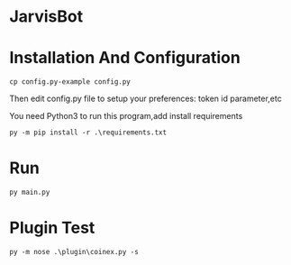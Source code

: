 # JarvisBot

# Installation And Configuration

    cp config.py-example config.py

Then edit config.py file to setup your preferences: token id parameter,etc

You need Python3 to run this program,add install requirements

    py -m pip install -r .\requirements.txt


# Run

    py main.py


# Plugin Test

    py -m nose .\plugin\coinex.py -s